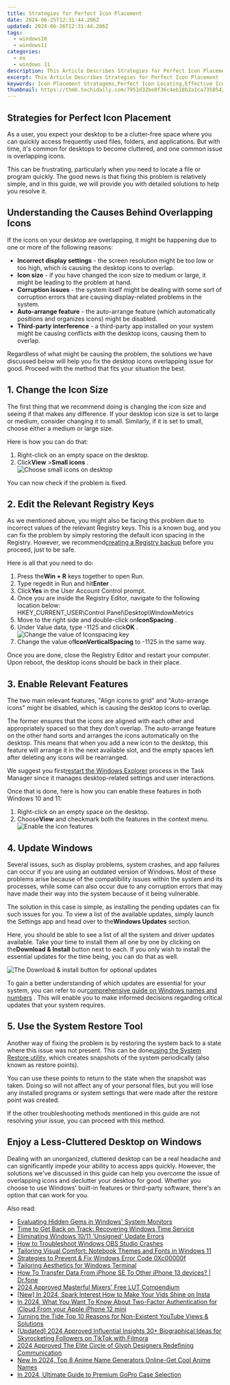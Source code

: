 ```yaml
---
title: Strategies for Perfect Icon Placement
date: 2024-06-25T12:31:44.206Z
updated: 2024-06-26T12:31:44.206Z
tags:
  - windows10
  - windows11
categories:
  - os
  - windows 11
description: This Article Describes Strategies for Perfect Icon Placement
excerpt: This Article Describes Strategies for Perfect Icon Placement
keywords: Icon Placement Stratagems,Perfect Icon Locating,Effective Icons Positioning,Optimal Icon Arrangement,Best Icon Placement Tactics,Iconic Layout Methods,Ideal Icons Spacing
thumbnail: https://thmb.techidaily.com/7951d32be8f36c4eb18b2a1ca73585423cfb1568fc448e5639b2a4a582d5f7dd.jpg
---
```


## Strategies for Perfect Icon Placement

 As a user, you expect your desktop to be a clutter-free space where you can quickly access frequently used files, folders, and applications. But with time, it's common for desktops to become cluttered, and one common issue is overlapping icons.

 This can be frustrating, particularly when you need to locate a file or program quickly. The good news is that fixing this problem is relatively simple, and in this guide, we will provide you with detailed solutions to help you resolve it.

## Understanding the Causes Behind Overlapping Icons

 If the icons on your desktop are overlapping, it might be happening due to one or more of the following reasons:

* **Incorrect display settings** \- the screen resolution might be too low or too high, which is causing the desktop icons to overlap.
* **Icon size** \- if you have changed the icon size to medium or large, it might be leading to the problem at hand.
* **Corruption issues** \- the system itself might be dealing with some sort of corruption errors that are causing display-related problems in the system.
* **Auto-arrange feature** \- the auto-arrange feature (which automatically positions and organizes icons) might be disabled.
* **Third-party interference** \- a third-party app installed on your system might be causing conflicts with the desktop icons, causing them to overlap.

 Regardless of what might be causing the problem, the solutions we have discussed below will help you fix the desktop icons overlapping issue for good. Proceed with the method that fits your situation the best.

## 1\. Change the Icon Size

 The first thing that we recommend doing is changing the icon size and seeing if that makes any difference. If your desktop icon size is set to large or medium, consider changing it to small. Similarly, if it is set to small, choose either a medium or large size.

Here is how you can do that:

1. Right-click on an empty space on the desktop.
2. Click**View** \>**Small icons** .  
![Choose small icons on desktop](https://static1.makeuseofimages.com/wordpress/wp-content/uploads/2023/04/choose-small-icons.jpg)

You can now check if the problem is fixed.

## 2\. Edit the Relevant Registry Keys

 As we mentioned above, you might also be facing this problem due to incorrect values of the relevant Registry keys. This is a known bug, and you can fix the problem by simply restoring the default icon spacing in the Registry. However, we recommend[creating a Registry backup](https://www.makeuseof.com/tag/backup-restore-windows-registry/) before you proceed, just to be safe.

Here is all that you need to do:

1. Press the**Win + R** keys together to open Run.
2. Type regedit in Run and hit**Enter** .
3. Click**Yes** in the User Account Control prompt.
4. Once you are inside the Registry Editor, navigate to the following location below:  
HKEY_CURRENT_USER\Control Panel\Desktop\WindowMetrics
5. Move to the right side and double-click on**IconSpacing** .
6. Under Value data, type -1125 and click**OK** .  
![Change the value of Iconspacing key](https://static1.makeuseofimages.com/wordpress/wp-content/uploads/2023/04/iconspacing-value.jpg)
7. Change the value of**IconVerticalSpacing** to -1125 in the same way.

 Once you are done, close the Registry Editor and restart your computer. Upon reboot, the desktop icons should be back in their place.

## 3\. Enable Relevant Features

 The two main relevant features, "Align icons to grid" and "Auto-arrange icons" might be disabled, which is causing the desktop icons to overlap.

 The former ensures that the icons are aligned with each other and appropriately spaced so that they don’t overlap. The auto-arrange feature on the other hand sorts and arranges the icons automatically on the desktop. This means that when you add a new icon to the desktop, this feature will arrange it in the next available slot, and the empty spaces left after deleting any icons will be rearranged.

 We suggest you first[restart the Windows Explorer](https://www.makeuseof.com/ways-to-restart-file-explorer-windows-10/) process in the Task Manager since it manages desktop-related settings and user interactions.

 Once that is done, here is how you can enable these features in both Windows 10 and 11:

1. Right-click on an empty space on the desktop.
2. Choose**View** and checkmark both the features in the context menu.  
![Enable the icon features](https://static1.makeuseofimages.com/wordpress/wp-content/uploads/2023/04/checkmark-icons-features.jpg)

## 4\. Update Windows

 Several issues, such as display problems, system crashes, and app failures can occur if you are using an outdated version of Windows. Most of these problems arise because of the compatibility issues within the system and its processes, while some can also occur due to any corruption errors that may have made their way into the system because of it being vulnerable.

 The solution in this case is simple, as installing the pending updates can fix such issues for you. To view a list of the available updates, simply launch the Settings app and head over to the**Windows Updates** section.

 Here, you should be able to see a list of all the system and driver updates available. Take your time to install them all one by one by clicking on the**Download & Install** button next to each. If you only wish to install the essential updates for the time being, you can do that as well.

![The Download & install button for optional updates](https://static1.makeuseofimages.com/wordpress/wp-content/uploads/2022/11/the-download--install-button.jpg)

 To gain a better understanding of which updates are essential for your system, you can refer to our[comprehensive guide on Windows names and numbers](https://www.makeuseof.com/windows-updates-name-number-guide/) . This will enable you to make informed decisions regarding critical updates that your system requires.

## 5\. Use the System Restore Tool

 Another way of fixing the problem is by restoring the system back to a state where this issue was not present. This can be done[using the System Restore utility,](https://www.makeuseof.com/windows-reset-system-restore-difference/) which creates snapshots of the system periodically (also known as restore points).

 You can use these points to return to the state when the snapshot was taken. Doing so will not affect any of your personal files, but you will lose any installed programs or system settings that were made after the restore point was created.

 If the other troubleshooting methods mentioned in this guide are not resolving your issue, you can proceed with this method.

## Enjoy a Less-Cluttered Desktop on Windows

 Dealing with an unorganized, cluttered desktop can be a real headache and can significantly impede your ability to access apps quickly. However, the solutions we've discussed in this guide can help you overcome the issue of overlapping icons and declutter your desktop for good. Whether you choose to use Windows' built-in features or third-party software, there's an option that can work for you.


<ins class="adsbygoogle"
     style="display:block"
     data-ad-format="autorelaxed"
     data-ad-client="ca-pub-7571918770474297"
     data-ad-slot="1223367746"></ins>



<ins class="adsbygoogle"
     style="display:block"
     data-ad-client="ca-pub-7571918770474297"
     data-ad-slot="8358498916"
     data-ad-format="auto"
     data-full-width-responsive="true"></ins>

<span class="atpl-alsoreadstyle">Also read:</span>
<div><ul>
<li><a href="https://windows11.techidaily.com/evaluating-hidden-gems-in-windows-system-monitors/"><u>Evaluating Hidden Gems in Windows' System Monitors</u></a></li>
<li><a href="https://windows11.techidaily.com/time-to-get-back-on-track-recovering-windows-time-service/"><u>Time to Get Back on Track: Recovering Windows Time Service</u></a></li>
<li><a href="https://windows11.techidaily.com/eliminating-windows-1011-unsigned-update-errors/"><u>Eliminating Windows 10/11 'Unsigned' Update Errors</u></a></li>
<li><a href="https://windows11.techidaily.com/how-to-troubleshoot-windows-obs-studio-crashes/"><u>How to Troubleshoot Windows OBS Studio Crashes</u></a></li>
<li><a href="https://windows11.techidaily.com/tailoring-visual-comfort-notebook-themes-and-fonts-in-windows-11/"><u>Tailoring Visual Comfort: Notebook Themes and Fonts in Windows 11</u></a></li>
<li><a href="https://windows11.techidaily.com/strategies-to-prevent-and-fix-windows-error-code-0xc00000f/"><u>Strategies to Prevent & Fix Windows Error Code 0Xc00000f</u></a></li>
<li><a href="https://windows11.techidaily.com/tailoring-aesthetics-for-windows-terminal/"><u>Tailoring Aesthetics for Windows Terminal</u></a></li>
<li><a href="https://review-topics.techidaily.com/how-to-transfer-data-from-iphone-se-to-other-iphone-13-devices-drfone-by-drfone-transfer-data-from-ios-transfer-data-from-ios/"><u>How To Transfer Data From iPhone SE To Other iPhone 13 devices? | Dr.fone</u></a></li>
<li><a href="https://extra-skills.techidaily.com/2024-approved-masterful-mixers-free-lut-compendium/"><u>2024 Approved  Masterful Mixers' Free LUT Compendium</u></a></li>
<li><a href="https://instagram-video-recordings.techidaily.com/new-in-2024-spark-interest-how-to-make-your-vids-shine-on-insta/"><u>[New] In 2024, Spark Interest  How to Make Your Vids Shine on Insta</u></a></li>
<li><a href="https://activate-lock.techidaily.com/in-2024-what-you-want-to-know-about-two-factor-authentication-for-icloud-from-your-apple-iphone-12-mini-by-drfone-ios/"><u>In 2024, What You Want To Know About Two-Factor Authentication for iCloud From your Apple iPhone 12 mini</u></a></li>
<li><a href="https://youtube-video-recordings.techidaily.com/turning-the-tide-top-10-reasons-for-non-existent-youtube-views-and-solutions/"><u>Turning the Tide  Top 10 Reasons for Non-Existent YouTube Views & Solutions</u></a></li>
<li><a href="https://tiktok-video-recordings.techidaily.com/updated-2024-approved-influential-insights-30plus-biographical-ideas-for-skyrocketing-followers-on-tiktok-with-filmora/"><u>[Updated] 2024 Approved  Influential Insights  30+ Biographical Ideas for Skyrocketing Followers on TikTok with Filmora</u></a></li>
<li><a href="https://discord-videos.techidaily.com/2024-approved-the-elite-circle-of-glyph-designers-redefining-communication/"><u>2024 Approved  The Elite Circle of Glyph Designers Redefining Communication</u></a></li>
<li><a href="https://animation-videos.techidaily.com/new-in-2024-top-8-anime-name-generators-online-get-cool-anime-names/"><u>New In 2024, Top 8 Anime Name Generators Online-Get Cool Anime Names</u></a></li>
<li><a href="https://vp-tips.techidaily.com/in-2024-ultimate-guide-to-premium-gopro-case-selection/"><u>In 2024, Ultimate Guide to Premium GoPro Case Selection</u></a></li>
</ul></div>
